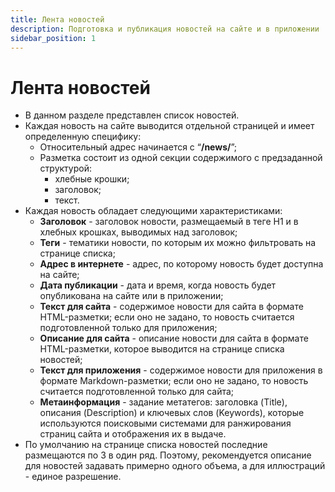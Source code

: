 ```yaml
---
title: Лента новостей
description: Подготовка и публикация новостей на сайте и в приложении
sidebar_position: 1
---
```


# Лента новостей
* В данном разделе представлен список новостей. 
* Каждая новость на сайте выводится отдельной страницей и имеет определенную специфику:
    + Относительный адрес начинается с “__/news/__”;
    + Разметка состоит из одной секции содержимого c предзаданной структурой:
        + хлебные крошки;
        + заголовок;
        + текст.
* Каждая новость обладает следующими характеристиками:
    + __Заголовок__ - заголовок новости, размещаемый в теге H1 и в хлебных крошках, выводимых над заголовок;
    + __Теги__ - тематики новости, по которым их можно фильтровать на странице списка;
    + __Адрес в интернете__ - адрес, по которому новость будет доступна на сайте;
    + __Дата публикации__ - дата и время, когда новость будет опубликована на сайте или в приложении;
    + __Текст для сайта__ - содержимое новости для сайта в формате HTML-разметки; если оно не задано, то новость считается подготовленной только для приложения;
    + __Описание для сайта__ - описание новости для сайта в формате HTML-разметки, которое выводится на странице списка новостей;
    + __Текст для приложения__ - содержимое новости для приложения в формате Markdown-разметки; если оно не задано, то новость считается подготовленной только для сайта;
    + __Метаинформация__ - задание метатегов: заголовка (Title), описания (Description) и ключевых слов (Keywords), которые используются поисковыми системами для ранжирования страниц сайта и отображения их в выдаче.
* По умолчанию на странице списка новостей последние размещаются по 3 в один ряд. Поэтому, рекомендуется описание для новостей задавать примерно одного объема, а для иллюстраций - единое разрешение.
